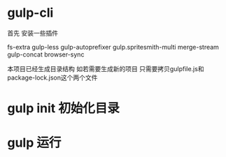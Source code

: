 # gulp-cli

首先
安装一些插件

fs-extra
gulp-less
gulp-autoprefixer
gulp.spritesmith-multi
merge-stream
gulp-concat
browser-sync

本项目已经生成目录结构
如若需要生成新的项目 只需要拷贝gulpfile.js和package-lock.json这个两个文件
# gulp init 初始化目录
# gulp  运行
